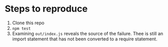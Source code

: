 # Steps to reproduce

 1. Clone this repo
 2. `npm test`
 3. Examining `out/index.js` reveals the source of the failure. Thee is still an import statement that has not been converted to a require statement.